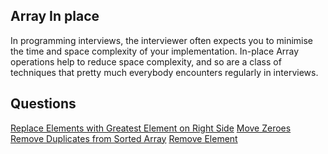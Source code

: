 ## Array In place

In programming interviews, the interviewer often expects you to minimise the time and space complexity of your implementation. In-place Array operations help to reduce space complexity, and so are a class of techniques that pretty much everybody encounters regularly in interviews.

## Questions

[Replace Elements with Greatest Element on Right Side]()
[ Move Zeroes]()
[Remove Duplicates from Sorted Array]()
[Remove Element]()